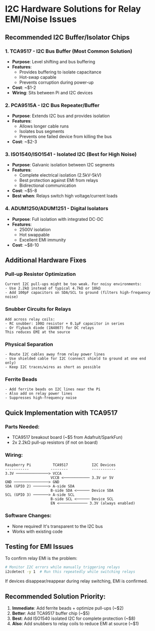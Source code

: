 # I2C Hardware Solutions for Relay EMI/Noise Issues

## Recommended I2C Buffer/Isolator Chips

### 1. **TCA9517** - I2C Bus Buffer (Most Common Solution)
- **Purpose**: Level shifting and bus buffering
- **Features**: 
  - Provides buffering to isolate capacitance
  - Hot-swap capable
  - Prevents corruption during power-up
- **Cost**: ~$1-2
- **Wiring**: Sits between Pi and I2C devices

### 2. **PCA9515A** - I2C Bus Repeater/Buffer
- **Purpose**: Extends I2C bus and provides isolation
- **Features**:
  - Allows longer cable runs
  - Isolates bus segments
  - Prevents one failed device from killing the bus
- **Cost**: ~$2-3

### 3. **ISO1540/ISO1541** - Isolated I2C (Best for High Noise)
- **Purpose**: Galvanic isolation between I2C segments
- **Features**:
  - Complete electrical isolation (2.5kV-5kV)
  - Best protection against EMI from relays
  - Bidirectional communication
- **Cost**: ~$5-8
- **Best when**: Relays switch high voltage/current loads

### 4. **ADUM1250/ADUM1251** - Digital Isolators
- **Purpose**: Full isolation with integrated DC-DC
- **Features**:
  - 2500V isolation
  - Hot swappable
  - Excellent EMI immunity
- **Cost**: ~$8-10

## Additional Hardware Fixes

### Pull-up Resistor Optimization
```
Current I2C pull-ups might be too weak. For noisy environments:
- Use 2.2kΩ instead of typical 4.7kΩ or 10kΩ
- Add 100pF capacitors on SDA/SCL to ground (filters high-frequency noise)
```

### Snubber Circuits for Relays
```
Add across relay coils:
- RC snubber: 100Ω resistor + 0.1µF capacitor in series
- Or flyback diode (1N4007) for DC relays
This reduces EMI at the source
```

### Physical Separation
```
- Route I2C cables away from relay power lines
- Use shielded cable for I2C (connect shield to ground at one end only)
- Keep I2C traces/wires as short as possible
```

### Ferrite Beads
```
- Add ferrite beads on I2C lines near the Pi
- Also add on relay power lines
- Suppresses high-frequency noise
```

## Quick Implementation with TCA9517

### Parts Needed:
- TCA9517 breakout board (~$5 from Adafruit/SparkFun)
- 2x 2.2kΩ pull-up resistors (if not on board)

### Wiring:
```
Raspberry Pi          TCA9517           I2C Devices
-----------          --------           -----------
3.3V ───────────────> VCCA
                     VCCB <──────────── 3.3V or 5V
GND ────────────────> GND
SDA (GPIO 2) ───────> A-side SDA
                     B-side SDA <────── Device SDA
SCL (GPIO 3) ───────> A-side SCL  
                     B-side SCL <────── Device SCL
                     EN <───────────── 3.3V (always enabled)
```

### Software Changes:
- None required! It's transparent to the I2C bus
- Works with existing code

## Testing for EMI Issues

To confirm relay EMI is the problem:
```bash
# Monitor I2C errors while manually triggering relays
i2cdetect -y 1  # Run this repeatedly while switching relays
```

If devices disappear/reappear during relay switching, EMI is confirmed.

## Recommended Solution Priority:

1. **Immediate**: Add ferrite beads + optimize pull-ups (~$2)
2. **Better**: Add TCA9517 buffer chip (~$5)
3. **Best**: Add ISO1540 isolated I2C for complete protection (~$8)
4. **Also**: Add snubbers to relay coils to reduce EMI at source (~$1)